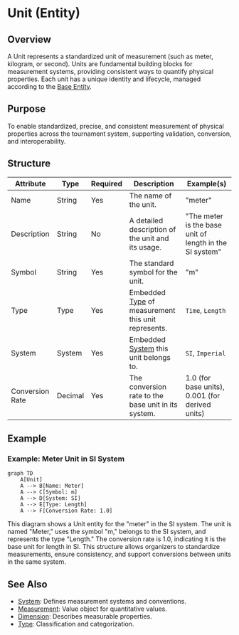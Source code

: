 
# Unit (Entity)

## Overview

A Unit represents a standardized unit of measurement (such as meter, kilogram, or second). Units are fundamental building blocks for measurement systems, providing consistent ways to quantify physical properties. Each unit has a unique identity and lifecycle, managed according to the [Base Entity](../../foundation/base_entity.md).

## Purpose

To enable standardized, precise, and consistent measurement of physical properties across the tournament system, supporting validation, conversion, and interoperability.

## Structure

| Attribute        | Type    | Required | Description                                                                 | Example(s)                                 |
|------------------|---------|----------|-----------------------------------------------------------------------------|--------------------------------------------|
| Name             | String  | Yes      | The name of the unit.                                                       | "meter"                                   |
| Description      | String  | No       | A detailed description of the unit and its usage.                           | "The meter is the base unit of length in the SI system" |
| Symbol           | String  | Yes      | The standard symbol for the unit.                                           | "m"                                       |
| Type             | Type    | Yes      | Embedded [Type](../../classification/type.md) of measurement this unit represents. | `Time`, `Length`    |
| System           | System  | Yes      | Embedded [System](../../classification/measurement/system.md) this unit belongs to. | `SI`, `Imperial`    |
| Conversion Rate  | Decimal | Yes      | The conversion rate to the base unit in its system.                         | 1.0 (for base units), 0.001 (for derived units) |

## Example

### Example: Meter Unit in SI System

```mermaid
graph TD
    A[Unit]
    A --> B[Name: Meter]
    A --> C[Symbol: m]
    A --> D[System: SI]
    A --> E[Type: Length]
    A --> F[Conversion Rate: 1.0]
```

This diagram shows a Unit entity for the "meter" in the SI system. The unit is named "Meter," uses the symbol "m," belongs to the SI system, and represents the type "Length." The conversion rate is 1.0, indicating it is the base unit for length in SI. This structure allows organizers to standardize measurements, ensure consistency, and support conversions between units in the same system.

## See Also

- [System](../../classification/measurement/system.md): Defines measurement systems and conventions.
- [Measurement](../../classification/measurement/measurement.md): Value object for quantitative values.
- [Dimension](../../classification/dimension.md): Describes measurable properties.
- [Type](../../classification/type.md): Classification and categorization.
